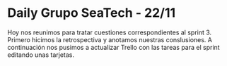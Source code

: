 # Daily Grupo SeaTech - 22/11

Hoy nos reunimos para tratar cuestiones correspondientes al sprint 3. Primero hicimos la retrospectiva y anotamos nuestras conslusiones.
A continuación nos pusimos a actualizar Trello con las tareas para el sprint editando unas tarjetas. 